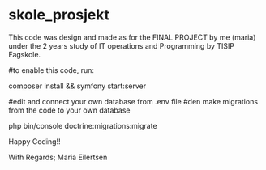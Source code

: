 # skole_prosjekt

This code was design and made as for the
FINAL PROJECT by me (maria) under the 2 years study of
IT operations and Programming by TISIP Fagskole.


#to enable this code, run:

composer install &&
symfony start:server

#edit and connect your own database from .env file
#den make migrations from the code to your own database

php bin/console doctrine:migrations:migrate

Happy Coding!!

With Regards;
Maria Eilertsen

